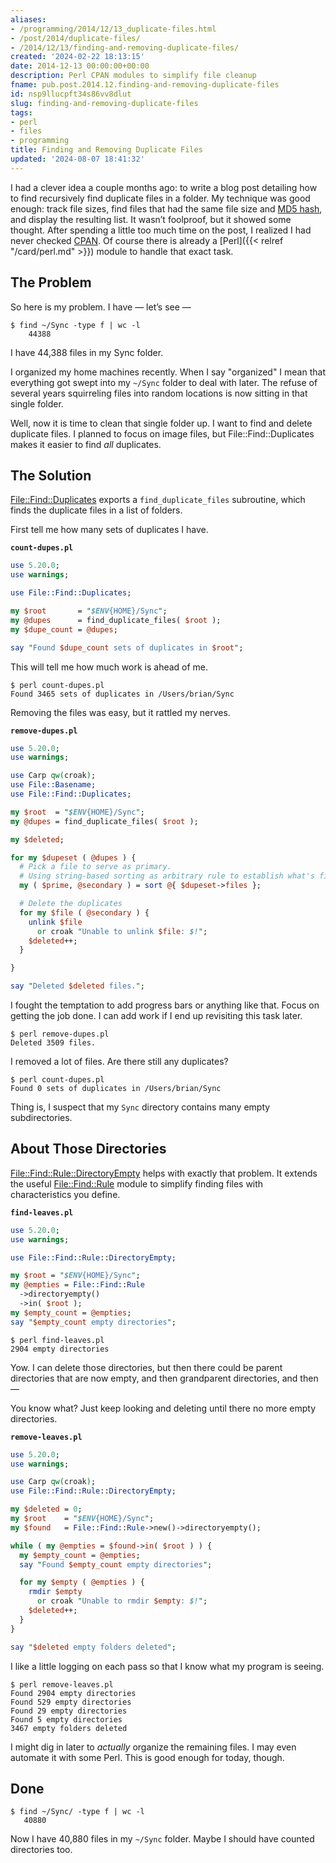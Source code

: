 ```yaml
---
aliases:
- /programming/2014/12/13_duplicate-files.html
- /post/2014/duplicate-files/
- /2014/12/13/finding-and-removing-duplicate-files/
created: '2024-02-22 18:13:15'
date: 2014-12-13 00:00:00+00:00
description: Perl CPAN modules to simplify file cleanup
fname: pub.post.2014.12.finding-and-removing-duplicate-files
id: nsp9llucpft34s86vv8dlut
slug: finding-and-removing-duplicate-files
tags:
- perl
- files
- programming
title: Finding and Removing Duplicate Files
updated: '2024-08-07 18:41:32'
---
```


I had a clever idea a couple months ago: to write a blog post detailing how to find recursively find duplicate files in a folder. My technique was good enough: track file sizes, find files that had the same file size and [MD5 hash](http://en.wikipedia.org/wiki/MD5#MD5_hashes), and display the resulting list. It wasn’t foolproof, but it showed some thought. After spending a little too much time on the post, I realized I had never checked [CPAN](http://www.cpan.org/). Of course there is already a [Perl]({{< relref "/card/perl.md" >}}) module to handle that exact task.

## The Problem

So here is my problem. I have — let’s see —

```console
$ find ~/Sync -type f | wc -l
    44388
```

I have 44,388 files in my Sync folder.

I organized my home machines recently. When I say "organized" I mean that everything got swept into my `~/Sync` folder to deal with later. The refuse of several years squirreling files into random locations is now sitting in that single folder.

Well, now it is time to clean that single folder up. I want to find and delete duplicate files. I planned to focus on image files, but File::Find::Duplicates makes it easier to find *all* duplicates.

## The Solution

[File::Find::Duplicates](https://metacpan.org/pod/File::Find::Duplicates) exports a `find_duplicate_files` subroutine, which finds the duplicate files in a list of folders.

First tell me how many sets of duplicates I have.

**`count-dupes.pl`**

```perl
use 5.20.0;
use warnings;

use File::Find::Duplicates;

my $root       = "$ENV{HOME}/Sync";
my @dupes      = find_duplicate_files( $root );
my $dupe_count = @dupes;

say "Found $dupe_count sets of duplicates in $root";
```

This will tell me how much work is ahead of me.

```console
$ perl count-dupes.pl
Found 3465 sets of duplicates in /Users/brian/Sync
```

Removing the files was easy, but it rattled my nerves.

**`remove-dupes.pl`**

```perl
use 5.20.0;
use warnings;

use Carp qw(croak);
use File::Basename;
use File::Find::Duplicates;

my $root  = "$ENV{HOME}/Sync";
my @dupes = find_duplicate_files( $root );

my $deleted;

for my $dupeset ( @dupes ) {
  # Pick a file to serve as primary.
  # Using string-based sorting as arbitrary rule to establish what's first.
  my ( $prime, @secondary ) = sort @{ $dupeset->files };

  # Delete the duplicates
  for my $file ( @secondary ) {
    unlink $file
      or croak "Unable to unlink $file: $!";
    $deleted++;
  }

}

say "Deleted $deleted files.";
```

I fought the temptation to add progress bars or anything like that. Focus on getting the job done. I can add work if I end up revisiting this task later.

```console
$ perl remove-dupes.pl
Deleted 3509 files.
```

I removed a lot of files. Are there still any duplicates?

```console
$ perl count-dupes.pl
Found 0 sets of duplicates in /Users/brian/Sync
```

Thing is, I suspect that my `Sync` directory contains many empty subdirectories.

## About Those Directories

[File::Find::Rule::DirectoryEmpty](https://metacpan.org/pod/File::Find::Rule::DirectoryEmpty) helps with exactly that problem. It extends the useful [File::Find::Rule](https://metacpan.org/pod/File::Find::Rule) module to simplify finding files with characteristics you define.

**`find-leaves.pl`**

```perl
use 5.20.0;
use warnings;

use File::Find::Rule::DirectoryEmpty;

my $root = "$ENV{HOME}/Sync";
my @empties = File::Find::Rule
  ->directoryempty()
  ->in( $root );
my $empty_count = @empties;
say "$empty_count empty directories";
```

```console
$ perl find-leaves.pl
2904 empty directories
```

Yow. I can delete those directories, but then there could be parent directories that are now empty, and then grandparent directories, and then —

You know what? Just keep looking and deleting until there no more empty directories.

**`remove-leaves.pl`**

```perl
use 5.20.0;
use warnings;

use Carp qw(croak);
use File::Find::Rule::DirectoryEmpty;

my $deleted = 0;
my $root    = "$ENV{HOME}/Sync";
my $found   = File::Find::Rule->new()->directoryempty();

while ( my @empties = $found->in( $root ) ) {
  my $empty_count = @empties;
  say "Found $empty_count empty directories";

  for my $empty ( @empties ) {
    rmdir $empty
      or croak "Unable to rmdir $empty: $!";
    $deleted++;
  }
}

say "$deleted empty folders deleted";
```

I like a little logging on each pass so that I know what my program is seeing.

```console
$ perl remove-leaves.pl
Found 2904 empty directories
Found 529 empty directories
Found 29 empty directories
Found 5 empty directories
3467 empty folders deleted
```

I might dig in later to *actually* organize the remaining files. I may even automate it with some Perl. This is good enough for today, though.

## Done

```console
$ find ~/Sync/ -type f | wc -l
   40880
```

Now I have 40,880 files in my `~/Sync` folder. Maybe I should have counted directories too.